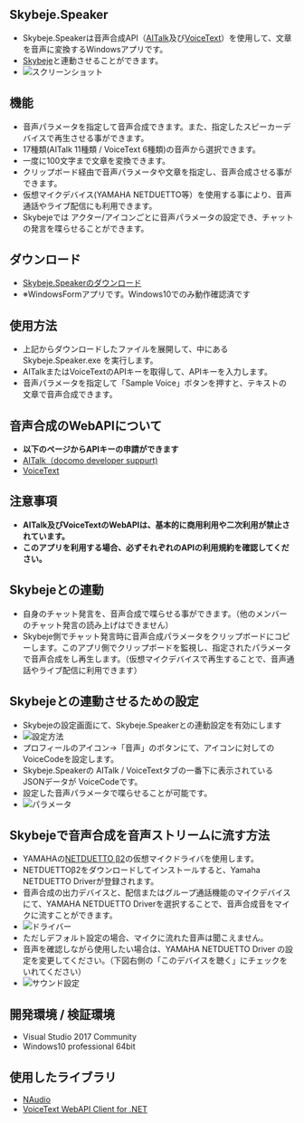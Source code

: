 ## Skybeje.Speaker
* Skybeje.Speakerは音声合成API（[AITalk](http://www.ai-j.jp/cloud/webapi/)及び[VoiceText](http://voicetext.jp/)）を使用して、文章を音声に変換するWindowsアプリです。
* [Skybeje](https://github.com/iwatendo/skybeje)と連動させることができます。
* ![スクリーンショット](https://raw.githubusercontent.com/wiki/iwatendo/skybeje.speaker/images/ss_screenshot.png)

## 機能
* 音声パラメータを指定して音声合成できます。また、指定したスピーカーデバイスで再生させる事ができます。
* 17種類(AITalk 11種類 / VoiceText 6種類)の音声から選択できます。
* 一度に100文字まで文章を変換できます。
* クリップボード経由で音声パラメータや文章を指定し、音声合成させる事ができます。
* 仮想マイクデバイス(YAMAHA NETDUETTO等）を使用する事により、音声通話やライブ配信にも利用できます。
* Skybejeでは アクター/アイコンごとに音声パラメータの設定でき、チャットの発言を喋らせることができます。

## ダウンロード
* [Skybeje.Speakerのダウンロード](https://raw.githubusercontent.com/wiki/iwatendo/skybeje.speaker/images/Skybeje.Speaker.zip)
* ※WindowsFormアプリです。Windows10でのみ動作確認済です

## 使用方法
* 上記からダウンロードしたファイルを展開して、中にある Skybeje.Speaker.exe を実行します。
* AITalkまたはVoiceTextのAPIキーを取得して、APIキーを入力します。
* 音声パラメータを指定して「Sample Voice」ボタンを押すと、テキストの文章で音声合成できます。

## 音声合成のWebAPIについて
* __以下のページからAPIキーの申請ができます__
* [AITalk（docomo developer suppurt)](https://dev.smt.docomo.ne.jp/?p=docs.api.page&api_name=text_to_speech&p_name=api_1)
* [VoiceText](https://cloud.voicetext.jp/webapi)

## 注意事項
* __AITalk及びVoiceTextのWebAPIは、基本的に商用利用や二次利用が禁止されています。__
* __このアプリを利用する場合、必ずそれぞれのAPIの利用規約を確認してください。__

## Skybejeとの連動
* 自身のチャット発言を、音声合成で喋らせる事ができます。（他のメンバーのチャット発言の読み上げはできません）
* Skybeje側でチャット発言時に音声合成パラメータをクリップボードにコピーします。このアプリ側でクリップボードを監視し、指定されたパラメータで音声合成をし再生します。（仮想マイクデバイスで再生することで、音声通話やライブ配信に利用できます）

## Skybejeとの連動させるための設定
* Skybejeの設定画面にて、Skybeje.Speakerとの連動設定を有効にします
* ![設定方法](https://raw.githubusercontent.com/wiki/iwatendo/skybeje.speaker/images/ss_setting.png)
* プロフィールのアイコン→「音声」のボタンにて、アイコンに対してのVoiceCodeを設定します。
* Skybeje.Speakerの AITalk / VoiceTextタブの一番下に表示されているJSONデータが VoiceCodeです。
* 設定した音声パラメータで喋らせることが可能です。
* ![パラメータ](https://raw.githubusercontent.com/wiki/iwatendo/skybeje.speaker/images/ss_voicecode.png)

## Skybejeで音声合成を音声ストリームに流す方法
* YAMAHAの[NETDUETTO β2](http://netduetto.net/download/)の仮想マイクドライバを使用します。
* NETDUETTOβ2をダウンロードしてインストールすると、Yamaha NETDUETTO Driverが登録されます。
* 音声合成の出力デバイスと、配信またはグループ通話機能のマイクデバイスにて、YAMAHA NETDUETTO Driverを選択することで、音声合成音をマイクに流すことができます。
* ![ドライバー](https://raw.githubusercontent.com/wiki/iwatendo/skybeje.speaker/images/ss_device.png)
* ただしデフォルト設定の場合、マイクに流れた音声は聞こえません。
* 音声を確認しながら使用したい場合は、YAMAHA NETDUETTO Driver の設定を変更してください。（下図右側の「このデバイスを聴く」にチェックをいれてください）
* ![サウンド設定](https://raw.githubusercontent.com/wiki/iwatendo/skybeje.speaker/images/ss_yamaha.png)

## 開発環境 / 検証環境
* Visual Studio 2017 Community
* Windows10 professional 64bit

## 使用したライブラリ
* [NAudio](https://naudio.codeplex.com/)
* [VoiceText WebAPI Client for .NET](https://github.com/jsakamoto/voicetext-webapi-client4net)
